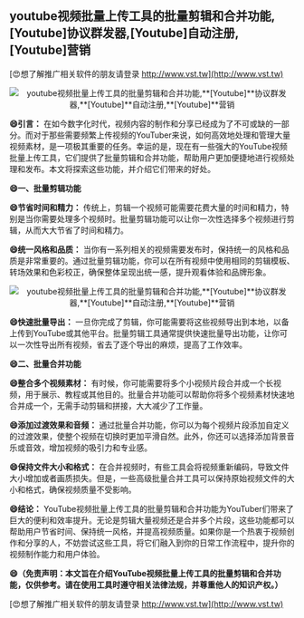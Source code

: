 ## **youtube视频批量上传工具的批量剪辑和合并功能,**[Youtube]**协议群发器,**[Youtube]**自动注册,**[Youtube]**营销**

[😍想了解推广相关软件的朋友请登录 http://www.vst.tw](http://www.vst.tw)

 <center><img src="https://vst.tw/MP4/tuiguang/png/7.png" alt="youtube视频批量上传工具的批量剪辑和合并功能,**[Youtube]**协议群发器,**[Youtube]**自动注册,**[Youtube]**营销"></center>

**😄引言：**
在如今数字化时代，视频内容的制作和分享已经成为了不可或缺的一部分。而对于那些需要频繁上传视频的YouTuber来说，如何高效地处理和管理大量视频素材，是一项极其重要的任务。幸运的是，现在有一些强大的YouTube视频批量上传工具，它们提供了批量剪辑和合并功能，帮助用户更加便捷地进行视频处理和发布。本文将探索这些功能，并介绍它们带来的好处。

**😄一、批量剪辑功能**

**😄节省时间和精力：**
传统上，剪辑一个视频可能需要花费大量的时间和精力，特别是当你需要处理多个视频时。批量剪辑功能可以让你一次性选择多个视频进行剪辑，从而大大节省了时间和精力。

**😄统一风格和品质：**
当你有一系列相关的视频需要发布时，保持统一的风格和品质是非常重要的。通过批量剪辑功能，你可以在所有视频中使用相同的剪辑模板、转场效果和色彩校正，确保整体呈现出统一感，提升观看体验和品牌形象。

 <center><img src="https://vst.tw/MP4/tuiguang/png/1.png" alt="youtube视频批量上传工具的批量剪辑和合并功能,**[Youtube]**协议群发器,**[Youtube]**自动注册,**[Youtube]**营销"></center>

**😄快速批量导出：**
一旦你完成了剪辑，你可能需要将这些视频导出到本地，以备上传到YouTube或其他平台。批量剪辑工具通常提供快速批量导出功能，让你可以一次性导出所有视频，省去了逐个导出的麻烦，提高了工作效率。

**😄二、批量合并功能**

**😄整合多个视频素材：**
有时候，你可能需要将多个小视频片段合并成一个长视频，用于展示、教程或其他目的。批量合并功能可以帮助你将多个视频素材快速地合并成一个，无需手动剪辑和拼接，大大减少了工作量。

**😄添加过渡效果和音频：**
通过批量合并功能，你可以为每个视频片段添加自定义的过渡效果，使整个视频在切换时更加平滑自然。此外，你还可以选择添加背景音乐或音效，增加视频的吸引力和专业感。

**😄保持文件大小和格式：**
在合并视频时，有些工具会将视频重新编码，导致文件大小增加或者画质损失。但是，一些高级批量合并工具可以保持原始视频文件的大小和格式，确保视频质量不受影响。

**😄结论：**
YouTube视频批量上传工具的批量剪辑和合并功能为YouTuber们带来了巨大的便利和效率提升。无论是剪辑大量视频还是合并多个片段，这些功能都可以帮助用户节省时间、保持统一风格，并提高视频质量。如果你是一个热衷于视频创作和分享的人，不妨尝试这些工具，将它们融入到你的日常工作流程中，提升你的视频制作能力和用户体验。

**😄（免责声明：本文旨在介绍YouTube视频批量上传工具的批量剪辑和合并功能，仅供参考。请在使用工具时遵守相关法律法规，并尊重他人的知识产权。）**

[😍想了解推广相关软件的朋友请登录 http://www.vst.tw](http://www.vst.tw)



